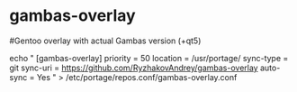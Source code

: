# gambas-overlay
#Gentoo overlay with actual Gambas version (+qt5) 


echo "
[gambas-overlay]
priority = 50
location = /usr/portage/
sync-type = git
sync-uri = https://github.com/RyzhakovAndrey/gambas-overlay
auto-sync = Yes
" > /etc/portage/repos.conf/gambas-overlay.conf
